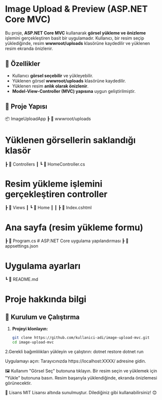 # Image Upload & Preview (ASP.NET Core MVC)

Bu proje, **ASP.NET Core MVC** kullanarak **görsel yükleme ve önizleme** işlemini gerçekleştiren basit bir uygulamadır.
Kullanıcı, bir resim seçip yüklediğinde, resim **wwwroot/uploads** klasörüne kaydedilir ve yüklenen resim ekranda önizlenir.

## 📌 Özellikler
- Kullanıcı **görsel seçebilir** ve yükleyebilir.
- Yüklenen görsel **wwwroot/uploads** klasörüne kaydedilir.
- Yüklenen resim **anlık olarak önizlenir**.
- **Model-View-Controller (MVC) yapısına** uygun geliştirilmiştir.

## 📂 Proje Yapısı
📦 ImageUploadApp
┣ 📂 wwwroot/uploads 
# Yüklenen görsellerin saklandığı klasör 
┣ 📂 Controllers ┃ 
┗ 📜 HomeController.cs 
# Resim yükleme işlemini gerçekleştiren controller 
┣ 📂 Views 
┃ 
┗ 📂 Home ┃
┃ 
┣ 📜 Index.cshtml
# Ana sayfa (resim yükleme formu) 
┣ 📜 Program.cs # ASP.NET Core uygulama yapılandırması
┣ 📜 appsettings.json 
# Uygulama ayarları 
┗ 📜 README.md 

# Proje hakkında bilgi
## 🚀 Kurulum ve Çalıştırma
1. **Projeyi klonlayın:**
   ```sh
   git clone https://github.com/kullanici-adi/image-upload-mvc.git
   cd image-upload-mvc
2.Gerekli bağımlılıkları yükleyin ve çalıştırın:
dotnet restore
dotnet run

Uygulamayı açın:
Tarayıcınızda https://localhost:XXXX/ adresine gidin.

🖼 Kullanım
"Görsel Seç" butonuna tıklayın.
Bir resim seçin ve yüklemek için "Yükle" butonuna basın.
Resim başarıyla yüklendiğinde, ekranda önizlemesi görünecektir.

📜 Lisans
MIT Lisansı altında sunulmuştur. Dilediğiniz gibi kullanabilirsiniz! 😊
